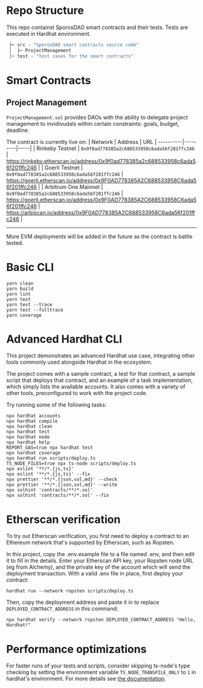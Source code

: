# Repo Structure

This repo containst SporosDAO smart contracts and their tests.
Tests are executed in Hardhat environment.

```ml
 ├─ src - "SporosDAO smart contracts source code"
 │  ├─ ProjectManagement
 │─ test - "test cases for the smart contracts"
```
# Smart Contracts

## Project Management

`ProjectManagement.sol` provides DAOs with the ability to delegate project management to invidivudals within certain constraints: goals, budget, deadline.

The contract is currently live on:
| Network | Address | URL |
----------|---------|-----|
| Rinkeby Testnet | `0x9f0ad778385a2c688533958c6ada56f201ffc246` | https://rinkeby.etherscan.io/address/0x9f0ad778385a2c688533958c6ada56f201ffc246 |
| Goerli Testnet | `0x9f0ad778385a2c688533958c6ada56f201ffc246` | https://goerli.etherscan.io/address/0x9F0AD778385A2C688533958C6ada56f201ffc246 |
| Arbitrum One Mainnet | `0x9f0ad778385a2c688533958c6ada56f201ffc246` | https://goerli.etherscan.io/address/0x9F0AD778385A2C688533958C6ada56f201ffc246 | https://arbiscan.io/address/0x9F0AD778385A2C688533958C6ada56f201ffc246 |

---------------------------

More EVM deployments will be added in the future as the contract is battle tested.
# Basic CLI

```shell
yarn clean
yarn build
yarn lint
yarn test
yarn test --trace
yarn test --fulltrace
yarn coverage
```

# Advanced Hardhat CLI

This project demonstrates an advanced Hardhat use case, integrating other tools commonly used alongside Hardhat in the ecosystem.

The project comes with a sample contract, a test for that contract, a sample script that deploys that contract, and an example of a task implementation, which simply lists the available accounts. It also comes with a variety of other tools, preconfigured to work with the project code.

Try running some of the following tasks:

```shell
npx hardhat accounts
npx hardhat compile
npx hardhat clean
npx hardhat test
npx hardhat node
npx hardhat help
REPORT_GAS=true npx hardhat test
npx hardhat coverage
npx hardhat run scripts/deploy.ts
TS_NODE_FILES=true npx ts-node scripts/deploy.ts
npx eslint '**/*.{js,ts}'
npx eslint '**/*.{js,ts}' --fix
npx prettier '**/*.{json,sol,md}' --check
npx prettier '**/*.{json,sol,md}' --write
npx solhint 'contracts/**/*.sol'
npx solhint 'contracts/**/*.sol' --fix
```

# Etherscan verification

To try out Etherscan verification, you first need to deploy a contract to an Ethereum network that's supported by Etherscan, such as Ropsten.

In this project, copy the .env.example file to a file named .env, and then edit it to fill in the details. Enter your Etherscan API key, your Ropsten node URL (eg from Alchemy), and the private key of the account which will send the deployment transaction. With a valid .env file in place, first deploy your contract:

```shell
hardhat run --network ropsten scripts/deploy.ts
```

Then, copy the deployment address and paste it in to replace `DEPLOYED_CONTRACT_ADDRESS` in this command:

```shell
npx hardhat verify --network ropsten DEPLOYED_CONTRACT_ADDRESS "Hello, Hardhat!"
```

# Performance optimizations

For faster runs of your tests and scripts, consider skipping ts-node's type checking by setting the environment variable `TS_NODE_TRANSPILE_ONLY` to `1` in hardhat's environment. For more details see [the documentation](https://hardhat.org/guides/typescript.html#performance-optimizations).
